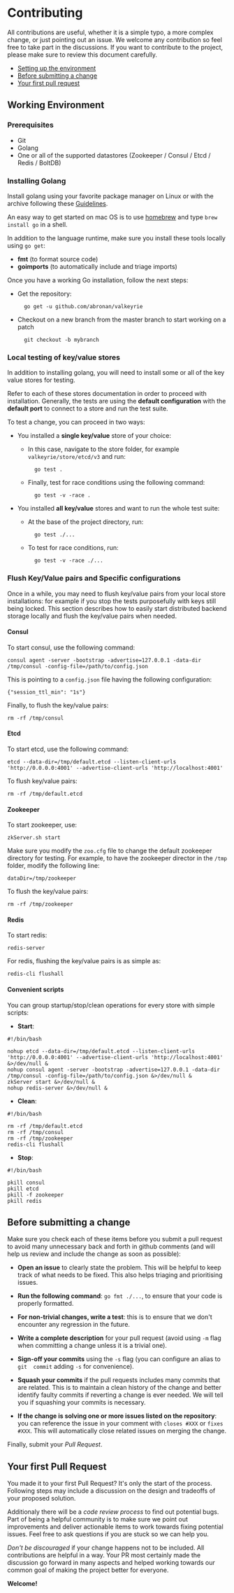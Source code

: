 # Contributing

All contributions are useful, whether it is a simple typo, a more complex change, or
just pointing out an issue. We welcome any contribution so feel free to take part in
the discussions. If you want to contribute to the project, please make sure to review
this document carefully.

- [Setting up the environment](#setting-up-the-environment)
- [Before submitting a change](#before-submitting-a-change)
- [Your first pull request](#your-first-pull-request)

## Working Environment

### Prerequisites

- Git
- Golang
- One or all of the supported datastores (Zookeeper / Consul / Etcd / Redis / BoltDB)

### Installing Golang

Install golang using your favorite package manager on Linux or with the archive
following these [Guidelines](https://golang.org/doc/install).

An easy way to get started on mac OS is to use [homebrew](https://brew.sh) and type
`brew install go` in a shell.

In addition to the language runtime, make sure you install these tools locally using
`go get`:

- **fmt** (to format source code)
- **goimports** (to automatically include and triage imports)

Once you have a working Go installation, follow the next steps:

- Get the repository:

        go get -u github.com/abronan/valkeyrie

- Checkout on a new branch from the master branch to start working on a patch

        git checkout -b mybranch

### Local testing of key/value stores

In addition to installing golang, you will need to install some or all of the key
value stores for testing.

Refer to each of these stores documentation in order to proceed with installation.
Generally, the tests are using the **default configuration** with the **default port**
to connect to a store and run the test suite.

To test a change, you can proceed in two ways:

- You installed a **single key/value** store of your choice:

    - In this case, navigate to the store folder, for example `valkeyrie/store/etcd/v3` and run:

            go test .

    - Finally, test for race conditions using the following command:

            go test -v -race .

- You installed **all key/value** stores and want to run the whole test suite:

    - At the base of the project directory, run:

            go test ./...

    - To test for race conditions, run:

            go test -v -race ./...

### Flush Key/Value pairs and Specific configurations

Once in a while, you may need to flush key/value pairs from your local store installations:
for example if you stop the tests purposefully with keys still being locked. This section
describes how to easily start distributed backend storage locally and flush the key/value
pairs when needed.

#### Consul

To start consul, use the following command:

    consul agent -server -bootstrap -advertise=127.0.0.1 -data-dir /tmp/consul -config-file=/path/to/config.json

This is pointing to a `config.json` file having the following configuration:

    {"session_ttl_min": "1s"}

Finally, to flush the key/value pairs:

    rm -rf /tmp/consul

#### Etcd

To start etcd, use the following command:

    etcd --data-dir=/tmp/default.etcd --listen-client-urls 'http://0.0.0.0:4001' --advertise-client-urls 'http://localhost:4001'

To flush key/value pairs:

    rm -rf /tmp/default.etcd

#### Zookeeper

To start zookeeper, use:

    zkServer.sh start

Make sure you modify the `zoo.cfg` file to change the default zookeeper directory for testing. For
example, to have the zookeeper director in the `/tmp` folder, modify the following line:

    dataDir=/tmp/zookeeper

To flush the key/value pairs:

    rm -rf /tmp/zookeeper

#### Redis

To start redis:

    redis-server

For redis, flushing the key/value pairs is as simple as:

    redis-cli flushall

#### Convenient scripts

You can group startup/stop/clean operations for every store with simple scripts:

- **Start**:

```
#!/bin/bash

nohup etcd --data-dir=/tmp/default.etcd --listen-client-urls 'http://0.0.0.0:4001' --advertise-client-urls 'http://localhost:4001' &>/dev/null &
nohup consul agent -server -bootstrap -advertise=127.0.0.1 -data-dir /tmp/consul -config-file=/path/to/config.json &>/dev/null &
zkServer start &>/dev/null &
nohup redis-server &>/dev/null &
```

- **Clean**:

```
#!/bin/bash

rm -rf /tmp/default.etcd
rm -rf /tmp/consul
rm -rf /tmp/zookeeper
redis-cli flushall
```

- **Stop**:

```
#!/bin/bash

pkill consul
pkill etcd
pkill -f zookeeper
pkill redis
```

## Before submitting a change

Make sure you check each of these items before you submit a pull request to avoid
many unnecessary back and forth in github comments (and will help us review and include
the change as soon as possible):

- **Open an issue** to clearly state the problem. This will be helpful to keep track
of what needs to be fixed. This also helps triaging and prioritising issues.

- **Run the following command**: `go fmt ./...`, to ensure that your code is properly
formatted.

- **For non-trivial changes, write a test**: this is to ensure that we don't encounter
any regression in the future.

- **Write a complete description** for your pull request (avoid using `-m` flag when
committing a change unless it is a trivial one).

- **Sign-off your commits** using the `-s` flag (you can configure an alias to
`git  commit` adding `-s` for convenience).

- **Squash your commits** if the pull requests includes many commits that are related.
This is to maintain a clean history of the change and better identify faulty commits
if reverting a change is ever needed. We will tell you if squashing your commits is
necessary.

- **If the change is solving one or more issues listed on the repository**: you can reference
the issue in your comment with `closes #XXX` or `fixes #XXX`. This will automatically close
related issues on merging the change.

Finally, submit your *Pull Request*.

## Your first Pull Request

You made it to your first Pull Request? It's only the start of the process.
Following steps may include a discussion on the design and tradeoffs of your
proposed solution.

Additionaly there will be a *code review process* to find out potential bugs. Part
of being a helpful community is to make sure we point out improvements and deliver
actionable items to work towards fixing potential issues. Feel free to ask questions
if you are stuck so we can help you.

*Don't be discouraged* if your change happens not to be included. All contributions
are helpful in a way. Your PR most certainly made the discussion go forward in many
aspects and helped working towards our common goal of making the project better for
everyone.

**Welcome!**